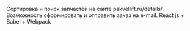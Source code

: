 Сортировка и поиск запчастей на сайте pskvellift.ru/details/. Возможность сформировать и отправить заказ на e-mail. React js + Babel + Webpack
